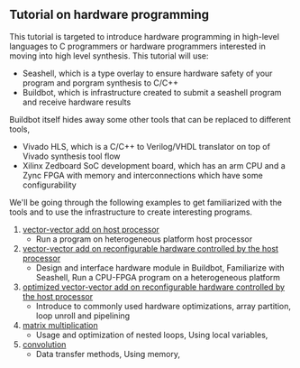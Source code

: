 Tutorial on hardware programming
-------

This tutorial is targeted to introduce hardware programming in high-level languages to C programmers or hardware programmers interested in moving into high level synthesis. This tutorial will use:
 * Seashell, which is a type overlay to ensure hardware safety of your program and porgram synthesis to C/C++
 * Buildbot, which is infrastructure created to submit a seashell program and receive hardware results
 
Buildbot itself hides away some other tools that can be replaced to different tools,
 * Vivado HLS, which is a C/C++ to Verilog/VHDL translator on top of Vivado synthesis tool flow
 * Xilinx Zedboard SoC development board, which has an arm CPU and a Zync FPGA with memory and interconnections which have some configurability
 
We'll be going through the following examples to get familiarized with the tools and to use the infrastructure to create interesting programs.

1. [vector-vector add on host processor](hwtute-01.html)  
   - Run a program on heterogeneous platform host processor
2. [vector-vector add on reconfigurable hardware controlled by the host processor](hwtute-02.html)  
   - Design and interface hardware module in Buildbot, Familiarize with Seashell, Run a CPU-FPGA program on a heterogeneous platform
3. [optimized vector-vector add on reconfigurable hardware controlled by the host processor](hwtute-03.html)  
   - Introduce to commonly used hardware optimizations, array partition, loop unroll and pipelining
4. [matrix multiplication]()  
   - Usage and optimization of nested loops, Using local variables, 
5. [convolution]()  
   - Data transfer methods, Using memory, 
